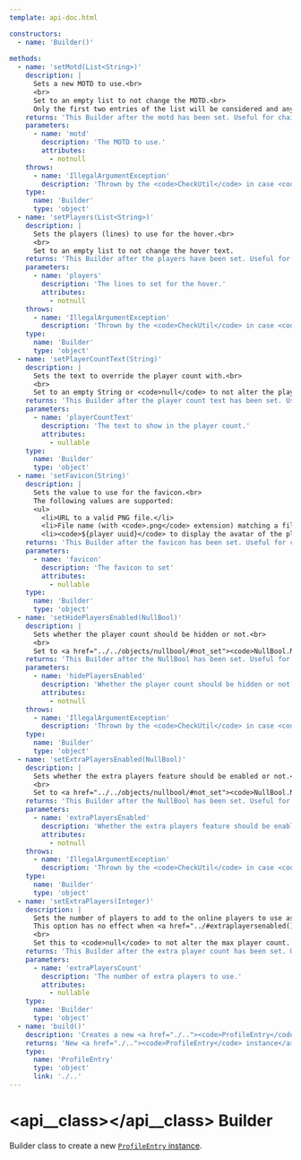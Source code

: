 ```yaml
---
template: api-doc.html

constructors:
  - name: 'Builder()'
  
methods:
  - name: 'setMotd(List<String>)'
    description: |
      Sets a new MOTD to use.<br>
      <br>
      Set to an empty list to not change the MOTD.<br>
      Only the first two entries of the list will be considered and any additional ones discarded.
    returns: 'This Builder after the motd has been set. Useful for chaining.'
    parameters:
      - name: 'motd'
        description: 'The MOTD to use.'
        attributes:
          - notnull
    throws:
      - name: 'IllegalArgumentException'
        description: 'Thrown by the <code>CheckUtil</code> in case <code>null</code> has been provided as parameter.'
    type:
      name: 'Builder'
      type: 'object'
  - name: 'setPlayers(List<String>)'
    description: |
      Sets the players (lines) to use for the hover.<br>
      <br>
      Set to an empty list to not change the hover text.
    returns: 'This Builder after the players have been set. Useful for chaining.'
    parameters:
      - name: 'players'
        description: 'The lines to set for the hover.'
        attributes:
          - notnull
    throws:
      - name: 'IllegalArgumentException'
        description: 'Thrown by the <code>CheckUtil</code> in case <code>null</code> has been provided as parameter.'
    type:
      name: 'Builder'
      type: 'object'
  - name: 'setPlayerCountText(String)'
    description: |
      Sets the text to override the player count with.<br>
      <br>
      Set to an empty String or <code>null</code> to not alter the player count text.
    returns: 'This Builder after the player count text has been set. Useful for chaining.'
    parameters:
      - name: 'playerCountText'
        description: 'The text to show in the player count.'
        attributes:
          - nullable
    type:
      name: 'Builder'
      type: 'object'
  - name: 'setFavicon(String)'
    description: |
      Sets the value to use for the favicon.<br>
      The following values are supported:
      <ul>
        <li>URL to a valid PNG file.</li>
        <li>File name (with <code>.png</code> extension) matching a file saved in the favicons folder of AdvancedServerList.</li>
        <li><code>${player uuid}</code> to display the avatar of the player.
    returns: 'This Builder after the favicon has been set. Useful for chaining.'
    parameters:
      - name: 'favicon'
        description: 'The favicon to set'
        attributes:
          - nullable
    type:
      name: 'Builder'
      type: 'object'
  - name: 'setHidePlayersEnabled(NullBool)'
    description: |
      Sets whether the player count should be hidden or not.<br>
      <br>
      Set to <a href="../../objects/nullbool/#not_set"><code>NullBool.NOT_SET</code></a> to not set this.
    returns: 'This Builder after the NullBool has been set. Useful for chaining.'
    parameters:
      - name: 'hidePlayersEnabled'
        description: 'Whether the player count should be hidden or not.'
        attributes:
          - notnull
    throws:
      - name: 'IllegalArgumentException'
        description: 'Thrown by the <code>CheckUtil</code> in case <code>null</code> has been provided as parameter.'
    type:
      name: 'Builder'
      type: 'object'
  - name: 'setExtraPlayersEnabled(NullBool)'
    description: |
      Sets whether the extra players feature should be enabled or not.<br>
      <br>
      Set to <a href="../../objects/nullbool/#not_set"><code>NullBool.NOT_SET</code></a> to not set this.
    returns: 'This Builder after the NullBool has been set. Useful for chaining.'
    parameters:
      - name: 'extraPlayersEnabled'
        description: 'Whether the extra players feature should be enabled or not.'
        attributes:
          - notnull
    throws:
      - name: 'IllegalArgumentException'
        description: 'Thrown by the <code>CheckUtil</code> in case <code>null</code> has been provided as parameter.'
    type:
      name: 'Builder'
      type: 'object'
  - name: 'setExtraPlayers(Integer)'
    description: |
      Sets the number of players to add to the online players to use as the new max players value.<br>
      This option has no effect when <a href="../#extraplayersenabled()"><code>extraPlayersEnabled()</code></a> is set to <a href="../../objects/nullbool/#false"><code>NullBool.FALSE</code></a>.<br>
      <br>
      Set this to <code>null</code> to not alter the max player count. Alternatively, set <a href="#setextraplayersenabled(nullbool)"><code>setExtraPlayersEnabled(NullBool)</code></a> to <a href="../../objects/nullbool/#false"><code>NullBool.FALSE</code></a>.
    returns: 'This Builder after the extra player count has been set. Useful for chaining.'
    parameters:
      - name: 'extraPlayersCount'
        description: 'The number of extra players to use.'
        attributes:
          - nullable
    type:
      name: 'Builder'
      type: 'object'
  - name: 'build()'
    description: 'Creates a new <a href="./.."><code>ProfileEntry</code> instance</a> with the values set in this Builder.'
    returns: 'New <a href="./.."><code>ProfileEntry</code> instance</a>.'
    type:
      name: 'ProfileEntry'
      type: 'object'
      link: './..'
---
```


# <api__class></api__class> Builder

Builder class to create a new [`ProfileEntry` instance](index.md).